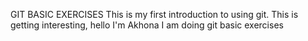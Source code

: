 
GIT BASIC EXERCISES
This is my first introduction to using git.
This is getting interesting, hello I'm Akhona  I am doing git basic exercises
